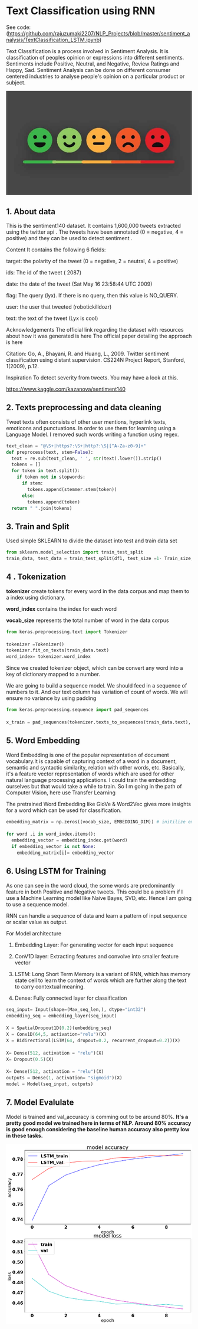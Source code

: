 # Text Classification using RNN 
See code: (https://github.com/rajuzumaki2207/NLP_Projects/blob/master/sentiment_analysis/TextClassification_LSTM.ipynb)

Text Classification is a process involved in Sentiment Analysis. It is classification of peoples opinion or expressions into different sentiments. Sentiments include Positive, Neutral, and Negative, Review Ratings and Happy, Sad. Sentiment Analysis can be done on different consumer centered industries to analyse people's opinion on a particular product or subject.

![alt text](https://github.com/rajuzumaki2207/NLP_Projects/blob/master/sentiment_analysis/SENTIMENT.jpg)


## 1. About data
This is the sentiment140 dataset. It contains 1,600,000 tweets extracted using the twitter api . The tweets have been annotated (0 = negative, 4 = positive) and they can be used to detect sentiment .

Content
It contains the following 6 fields:

target: the polarity of the tweet (0 = negative, 2 = neutral, 4 = positive)

ids: The id of the tweet ( 2087)

date: the date of the tweet (Sat May 16 23:58:44 UTC 2009)

flag: The query (lyx). If there is no query, then this value is NO_QUERY.

user: the user that tweeted (robotickilldozr)

text: the text of the tweet (Lyx is cool)

Acknowledgements
The official link regarding the dataset with resources about how it was generated is here
The official paper detailing the approach is here

Citation: Go, A., Bhayani, R. and Huang, L., 2009. Twitter sentiment classification using distant supervision. CS224N Project Report, Stanford, 1(2009), p.12.

Inspiration
To detect severity from tweets. You may have a look at this.

https://www.kaggle.com/kazanova/sentiment140


## 2. Texts preprocessing and data cleaning

Tweet texts often consists of other user mentions, hyperlink texts, emoticons and punctuations. In order to use them for learning using a Language Model. I removed such words writing a function using regex. 
```python
text_clean = "@\S+|https?:\S+|http?:\S|[^A-Za-z0-9]+"
def preprocess(text, stem=False):
  text = re.sub(text_clean, ' ', str(text).lower()).strip()
  tokens = []
  for token in text.split():
    if token not in stopwords:
      if stem:
        tokens.append(stemmer.stem(token))
      else:
        tokens.append(token)
  return " ".join(tokens)
```
## 3. Train and Split
Used simple SKLEARN to divide the dataset into test and train data set
```python
from sklearn.model_selection import train_test_split
train_data, test_data = train_test_split(df1, test_size =1- Train_size, random_state =7)
```

## 4 . Tokenization
**tokenizer** create tokens for every word in the data corpus and map them to a index using dictionary.

**word_index** contains the index for each word

**vocab_size** represents the total number of word in the data corpus
```python
from keras.preprocessing.text import Tokenizer

tokenizer =Tokenizer()
tokenizer.fit_on_texts(train_data.text)
word_index= tokenizer.word_index
```
Since we created tokenizer object, which can be convert any word into a key of dictionary mapped to a number.

We are going to build a sequence model. We should feed in a sequence of numbers to it. And our text column has variation of count of words. We will ensure no variance by using padding
```python
from keras.preprocessing.sequence import pad_sequences

x_train = pad_sequences(tokenizer.texts_to_sequences(train_data.text), maxlen = Max_seq_len)

```


## 5. Word Embedding

Word Embedding is one of the popular representation of document vocabulary.It is capable of capturing context of a word in a document, semantic and syntactic similarity, relation with other words, etc. Basically, it's a feature vector representation of words which are used for other natural language processing applications.
I could train the embedding ourselves but that would take a while to train. So I m going in the path of Computer Vision, here use Transfer Learning

The pretrained Word Embedding like GloVe & Word2Vec gives more insights for a word which can be used for classification.
```python
embedding_matrix = np.zeros((vocab_size, EMBEDDING_DIM)) # initilize embedding matrix

for word ,i in word_index.items():
  embedding_vector = embedding_index.get(word)
  if embedding_vector is not None:
    embedding_matrix[i]= embedding_vector

```

## 6. Using LSTM for Training
As one can see in the word cloud, the some words are predominantly feature in both Positive and Negative tweets. This could be a problem if I use a Machine Learning model like Naive Bayes, SVD, etc. Hence I am going to use a sequence model.

RNN can handle a sequence of data and learn a pattern of input sequence or scalar value as output.

For Model architecture

1. Embedding Layer: For generating vector for each input sequence
2. ConV1D layer: Extracting features and convolve into smaller feature vector

3. LSTM: Long Short Term Memory is a variant of RNN, which has memory state cell to learn the context of words which are further along the text to carry contextual meaning.

4. Dense: Fully connected layer for classification
```python
seq_input= Input(shape=(Max_seq_len,), dtype="int32")
embedding_seq = embedding_layer(seq_input)

X = SpatialDropout1D(0.2)(embedding_seq)
X = Conv1D(64,5, activation="relu")(X)
X = Bidirectional(LSTM(64, dropout=0.2, recurrent_dropout=0.2))(X)

X= Dense(512, activation = "relu")(X)
X= Dropout(0.5)(X)

X= Dense(512, activation = "relu")(X)
outputs = Dense(1, activation= "sigmoid")(X)
model = Model(seq_input, outputs)
```
## 7. Model Evalulate
Model is trained and val_accuracy is comming out to be around 80%.
**It's a pretty good model we trained here in terms of NLP. Around 80% accuracy is good enough considering the baseline human accuracy also pretty low in these tasks.**

![alt text](https://github.com/rajuzumaki2207/NLP_Projects/blob/master/sentiment_analysis/loss.png)
